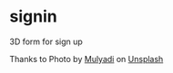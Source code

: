 # signin
3D form for sign up 

Thanks to Photo by <a href="https://unsplash.com/@mullyadii?utm_source=unsplash&utm_medium=referral&utm_content=creditCopyText">Mulyadi</a> on <a href="https://unsplash.com/t/experimental?utm_source=unsplash&utm_medium=referral&utm_content=creditCopyText">Unsplash</a>
  